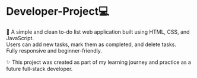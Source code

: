 # Developer-Project💻

💎 A simple and clean to-do list web application built using HTML, CSS, and JavaScript.  
   Users can add new tasks, mark them as completed, and delete tasks.  
   Fully responsive and beginner-friendly.

✨ This project was created as part of my learning journey and practice as a future full-stack developer.

